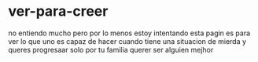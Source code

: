 # ver-para-creer
no entiendo mucho pero por lo menos estoy intentando
esta pagin  es para ver lo que uno es capaz de hacer cuando tiene una situacion de mierda y  queres progresaar solo por tu familia
querer ser alguien mejhor 

